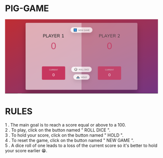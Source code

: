 # PIG-GAME

<img src="./pig-game.PNG">

# RULES

1 . The main goal is to reach a score equal or above to a 100. <br>
2 . To play, click on the button named " ROLL DICE ". <br>
3 . To hold your score, click on the button named " HOLD ". <br>
4 . To reset the game, click on the button named " NEW GAME ". <br>
5 . A dice roll of one leads to a loss of the current score so it's better to hold your score earlier 😁. <br>
